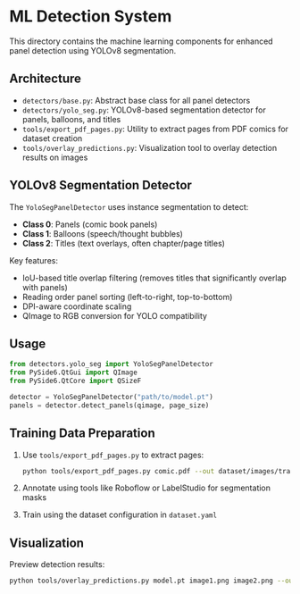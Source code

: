# ML Detection System

This directory contains the machine learning components for enhanced panel detection using YOLOv8 segmentation.

## Architecture

- `detectors/base.py`: Abstract base class for all panel detectors
- `detectors/yolo_seg.py`: YOLOv8-based segmentation detector for panels, balloons, and titles
- `tools/export_pdf_pages.py`: Utility to extract pages from PDF comics for dataset creation
- `tools/overlay_predictions.py`: Visualization tool to overlay detection results on images

## YOLOv8 Segmentation Detector

The `YoloSegPanelDetector` uses instance segmentation to detect:
- **Class 0**: Panels (comic book panels)
- **Class 1**: Balloons (speech/thought bubbles)  
- **Class 2**: Titles (text overlays, often chapter/page titles)

Key features:
- IoU-based title overlap filtering (removes titles that significantly overlap with panels)
- Reading order panel sorting (left-to-right, top-to-bottom)
- DPI-aware coordinate scaling
- QImage to RGB conversion for YOLO compatibility

## Usage

```python
from detectors.yolo_seg import YoloSegPanelDetector
from PySide6.QtGui import QImage
from PySide6.QtCore import QSizeF

detector = YoloSegPanelDetector("path/to/model.pt")
panels = detector.detect_panels(qimage, page_size)
```

## Training Data Preparation

1. Use `tools/export_pdf_pages.py` to extract pages:
   ```bash
   python tools/export_pdf_pages.py comic.pdf --out dataset/images/train --dpi 300
   ```

2. Annotate using tools like Roboflow or LabelStudio for segmentation masks

3. Train using the dataset configuration in `dataset.yaml`

## Visualization

Preview detection results:
```bash
python tools/overlay_predictions.py model.pt image1.png image2.png --out predictions/
```
